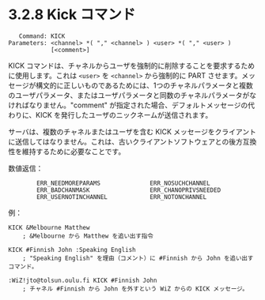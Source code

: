 # 3.2.8 Kick コマンド

```
   Command: KICK
Parameters: <channel> *( "," <channel> ) <user> *( "," <user> )
            [<comment>]
```

KICK コマンドは、チャネルからユーザを強制的に削除することを要求するために使用します。これは `<user>` を `<channel>` から強制的に PART させます。メッセージが構文的に正しいものであるためには、1つのチャネルパラメータと複数のユーザパラメータ、またはユーザパラメータと同数のチャネルパラメータがなければなりません。"comment" が指定された場合、デフォルトメッセージの代わりに、KICK を発行したユーザのニックネームが送信されます。

サーバは、複数のチャネルまたはユーザを含む KICK メッセージをクライアントに送信してはなりません。これは、古いクライアントソフトウェアとの後方互換性を維持するために必要なことです。

数値返信：

```
        ERR_NEEDMOREPARAMS              ERR_NOSUCHCHANNEL
        ERR_BADCHANMASK                 ERR_CHANOPRIVSNEEDED
        ERR_USERNOTINCHANNEL            ERR_NOTONCHANNEL
```

例：

```
KICK &Melbourne Matthew
    ; &Melbourne から Matthew を追い出す指令

KICK #Finnish John :Speaking English
    ; "Speaking English" を理由（コメント）に #Finnish から John を追い出すコマンド。

:WiZ!jto@tolsun.oulu.fi KICK #Finnish John
    ; チャネル #Finnish から John を外すという WiZ からの KICK メッセージ。
```
